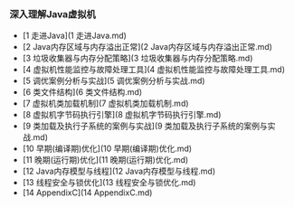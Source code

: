 ###  深入理解Java虚拟机 

* [1 走进Java](1 走进Java.md)
* [2 Java内存区域与内存溢出正常](2 Java内存区域与内存溢出正常.md)
* [3 垃圾收集器与内存分配策略](3 垃圾收集器与内存分配策略.md)
* [4 虚拟机性能监控与故障处理工具](4 虚拟机性能监控与故障处理工具.md)
* [5 调优案例分析与实战](5 调优案例分析与实战.md)
* [6 类文件结构](6 类文件结构.md)
* [7 虚拟机类加载机制](7 虚拟机类加载机制.md)
* [8 虚拟机字节码执行引擎](8 虚拟机字节码执行引擎.md)
* [9 类加载及执行子系统的案例与实战](9 类加载及执行子系统的案例与实战.md)
* [10 早期(编译期)优化](10 早期(编译期)优化.md)
* [11 晚期(运行期)优化](11 晚期(运行期)优化.md)
* [12 Java内存模型与线程](12 Java内存模型与线程.md)
* [13 线程安全与锁优化](13 线程安全与锁优化.md)
* [14 AppendixC](14 AppendixC.md)

